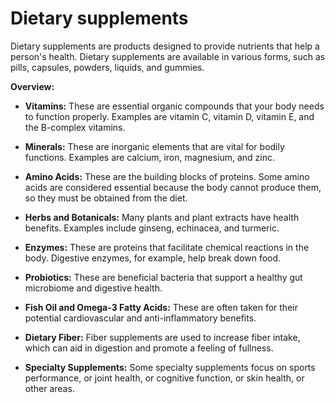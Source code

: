 # Dietary supplements

Dietary supplements are products designed to provide nutrients that help a person's health. Dietary supplements are available in various forms, such as pills, capsules, powders, liquids, and gummies.

**Overview:**

* **Vitamins:** These are essential organic compounds that your body needs to function properly. Examples are vitamin C, vitamin D, vitamin E, and the B-complex vitamins.

* **Minerals:** These are inorganic elements that are vital for bodily functions. Examples are calcium, iron, magnesium, and zinc.

* **Amino Acids:** These are the building blocks of proteins. Some amino acids are considered essential because the body cannot produce them, so they must be obtained from the diet.

* **Herbs and Botanicals:** Many plants and plant extracts have health benefits. Examples include ginseng, echinacea, and turmeric.

* **Enzymes:** These are proteins that facilitate chemical reactions in the body. Digestive enzymes, for example, help break down food.

* **Probiotics:** These are beneficial bacteria that support a healthy gut microbiome and digestive health.

* **Fish Oil and Omega-3 Fatty Acids:** These are often taken for their potential cardiovascular and anti-inflammatory benefits.

* **Dietary Fiber:** Fiber supplements are used to increase fiber intake, which can aid in digestion and promote a feeling of fullness.

* **Specialty Supplements:** Some specialty supplements focus on sports performance, or joint health, or cognitive function, or skin health, or other areas.
